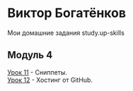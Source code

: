 # Виктор Богатёнков
Мои домашние задания study.up-skills

## Модуль 4
[Урок 11](https://github.com/vector97/vector97.github.io/tree/master/lesson_11 "Урок 11") - Сниппеты.  
[Урок 12](https://github.com/vector97/vector97.github.io/tree/master/lesson_12 "Урок 12") - Хостинг от GitHub.  
